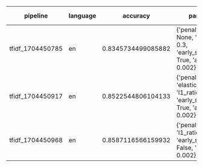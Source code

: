 | pipeline         | language | accuracy           | params                                                                             | size (MB) |
|------------------|----------|--------------------|------------------------------------------------------------------------------------|-----------|
| tfidf_1704450785 | en       | 0.8345734499085882 | {'penalty': None, 'l1_ratio': 0.3, 'early_stopping': True, 'alpha': 0.002}         | 0.09      |
| tfidf_1704450917 | en       | 0.8522544806104133 | {'penalty': 'elasticnet', 'l1_ratio': 0.7, 'early_stopping': True, 'alpha': 0.002} | 0.09      |
| tfidf_1704450968 | en       | 0.8587116566159932 | {'penalty': 'l1', 'l1_ratio': 0.15, 'early_stopping': False, 'alpha': 0.002}       | 0.09      |